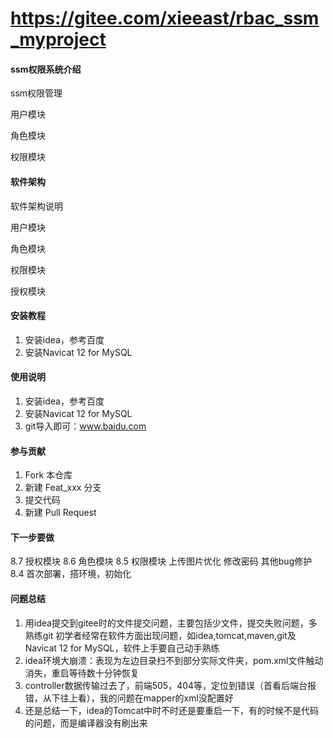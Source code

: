 # https://gitee.com/xieeast/rbac_ssm_myproject

#### ssm权限系统介绍
ssm权限管理

用户模块

角色模块

权限模块

#### 软件架构
软件架构说明


用户模块

角色模块

权限模块

授权模块


#### 安装教程

1.  安装idea，参考百度
2.  安装Navicat 12 for MySQL


#### 使用说明

1.  安装idea，参考百度
2.  安装Navicat 12 for MySQL
3.  git导入即可：www.baidu.com

#### 参与贡献

1.  Fork 本仓库
2.  新建 Feat_xxx 分支
3.  提交代码
4.  新建 Pull Request

#### 下一步要做
8.7
授权模块
8.6
角色模块
8.5
权限模块
上传图片优化
修改密码
其他bug修护
8.4
首次部署，搭环境，初始化

#### 问题总结

1.  用idea提交到gitee时的文件提交问题，主要包括少文件，提交失败问题，多熟练git
初学者经常在软件方面出现问题，如idea,tomcat,maven,git及Navicat 12 for MySQL，软件上手要自己动手熟练
2.  idea环境大崩溃：表现为左边目录扫不到部分实际文件夹，pom.xml文件触动消失，重启等待数十分钟恢复
3.  controller数据传输过去了，前端505，404等，定位到错误（首看后端台报错，从下往上看），我的问题在mapper的xml没配置好
4.  还是总结一下，idea的Tomcat中时不时还是要重启一下，有的时候不是代码的问题，而是编译器没有刷出来
